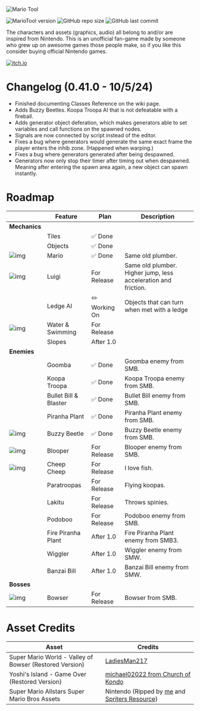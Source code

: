 ![Mario Tool](https://i.imgur.com/uQdEY8F.png)

![MarioTool version](https://img.shields.io/badge/version-0.40.1-blue?style=for-the-badge)
![GitHub repo size](https://img.shields.io/github/repo-size/spigbop/MarioTool?style=for-the-badge)
![GitHub last commit](https://img.shields.io/github/last-commit/spigbop/MarioTool?style=for-the-badge)

The characters and assets (graphics, audio) all belong to and/or are inspired from Nintendo. This is an unofficial fan-game made by someone who grew up on awesome games those people make, so if you like this consider buying official Nintendo games.

[![itch.io](https://img.shields.io/badge/itch.io-%23FF0B34.svg?logo=Itch.io&logoColor=white&style=for-the-badge)](https://xpoxy.itch.io/mariotool)

# Changelog (0.41.0 - 10/5/24)
- Finished documenting Classes Reference on the wiki page.
- Adds Buzzy Beetles. Koopa Troopa AI that is not defeatable with a fireball.
- Adds generator object deferation, which makes generators able to set variables and call functions on the spawned nodes.
- Signals are now connected by script instead of the editor.
- Fixes a bug where generators would generate the same exact frame the player enters the inhib zone. (Happened when warping.)
- Fixes a bug where generators generated after being despawned.
- Generators now only stop their timer after timing out when despawned. Meaning after entering the spawn area again, a new object can spawn instantly.

# Roadmap

| |Feature|Plan|Description|
|-|-|-|-|
|**Mechanics**| | | |
||Tiles|✅ Done||
||Objects|✅ Done||
|![img](https://i.imgur.com/qjX1MtK.gif)|Mario|✅ Done|Same old plumber.|
|![img](https://i.imgur.com/R5GySVD.gif)|Luigi|For Release|Same old plumber. Higher jump, less acceleration and friction.|
||Ledge AI|✏️ Working On|Objects that can turn when met with a ledge|
|![img](https://i.imgur.com/v2XARhq.gif)|Water & Swimming|For Release| |
||Slopes|After 1.0||
|**Enemies**| | | |
||Goomba|✅ Done|Goomba enemy from SMB.|
||Koopa Troopa|✅ Done|Koopa Troopa enemy from SMB.|
||Bullet Bill & Blaster|✅ Done|Bullet Bill enemy from SMB.|
||Piranha Plant|✅ Done|Piranha Plant enemy from SMB.|
|![img](https://i.imgur.com/hd4pyzr.gif)|Buzzy Beetle|✅ Done|Buzzy Beetle enemy from SMB.|
|![img](https://i.imgur.com/36Ln0Dz.gif)|Blooper|For Release|Blooper enemy from SMB.|
|![img](https://i.imgur.com/iX7FJpr.gif)|Cheep Cheep|For Release|I love fish.|
||Paratroopas|For Release|Flying koopas.|
||Lakitu|For Release|Throws spinies.|
||Podoboo|For Release|Podoboo enemy from SMB.|
||Fire Piranha Plant|After 1.0|Fire Piranha Plant enemy from SMB3.|
||Wiggler|After 1.0|Wiggler enemy from SMW.|
||Banzai Bill|After 1.0|Banzai Bill enemy from SMW.|
|**Bosses**| | | |
|![img](https://i.imgur.com/HnjSbn5.gif)|Bowser|For Release|Bowser from SMB.|

# Asset Credits

|Asset|Credits|
|-|-|
|Super Mario World - Valley of Bowser (Restored Version)|[LadiesMan217](https://www.youtube.com/@LadiesMan217)|
|Yoshi's Island - Game Over (Restored Version)|[michael02022 from Church of Kondo](https://youtu.be/fd936VoGtNo)|
|Super Mario Allstars Super Mario Bros Assets|Nintendo (Ripped by [me](https://github.com/spigbop) and [Spriters Resource](https://www.spriters-resource.com/snes/smassmb1/))|

